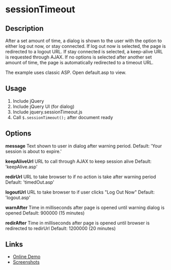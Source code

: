 # sessionTimeout

## Description
After a set amount of time, a dialog is shown to the user with the option to either log out now, or stay connected. If log out now is selected, the page is redirected to a logout URL. If stay connected is selected, a keep-alive URL is requested through AJAX. If no options is selected after another set amount of time, the page is automatically redirected to a timeout URL.

The example uses classic ASP. Open default.asp to view.

## Usage
1. Include jQuery
2. Include jQuery UI (for dialog)
3. Include jquery.sessionTimeout.js
4. Call `$.sessionTimeout();` after document ready

## Options
**message**
Text shown to user in dialog after warning period.
Default: 'Your session is about to expire.'

**keepAliveUrl**
URL to call through AJAX to keep session alive
Default: 'keepAlive.asp'

**redirUrl**
URL to take browser to if no action is take after warning period
Default: 'timedOut.asp'

**logoutUrl**
URL to take browser to if user clicks "Log Out Now"
Default: 'logout.asp'

**warnAfter**
Time in milliseconds after page is opened until warning dialog is opened
Default: 900000 (15 minutes)

**redirAfter**
Time in milliseconds after page is opened until browser is redirected to redirUrl
Default: 1200000 (20 minutes)

## Links
* [Online Demo](http://jsfiddle.net/xHEF9/4/)
* [Screenshots](https://sites.google.com/site/tpopsjqueryplugins/sessiontimeout/screenshots)
